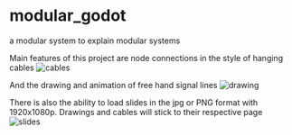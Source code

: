 # modular_godot
 a modular system to explain modular systems
 
Main features of this project are node connections in the style of hanging cables
![cables](https://user-images.githubusercontent.com/34277191/120923922-6763f280-c6d1-11eb-847e-853c7ab4c901.gif)

And the drawing and animation of free hand signal lines
![drawing](https://user-images.githubusercontent.com/34277191/120924029-f4a74700-c6d1-11eb-9975-ef6fb22e51db.gif)

There is also the ability to load slides in the jpg or PNG format with 1920x1080p. Drawings and cables will stick to their respective page
![slides](https://user-images.githubusercontent.com/34277191/120924172-a47cb480-c6d2-11eb-9210-c7053f3d0623.gif)

